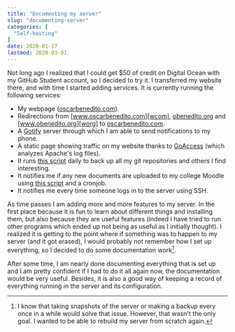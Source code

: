 ```yaml
---
title: "Documenting my server"
slug: "documenting-server"
categories: [
  "Self-hosting"
]
date: 2020-01-17
lastmod: 2020-03-01
---
```


Not long ago I realized that I could get $50 of credit on Digital Ocean with my
GitHub Student account, so I decided to try it. I transferred my website there,
and with time I started adding services. It is currently running the following
services:

- My webpage ([oscarbenedito.com][com]).
- Redirections from [www.oscarbenedito.com][wcom], [obenedito.org][org] and
  [www.obenedito.org][worg] to [oscarbenedito.com][com].
- A [Gotify][g] server through which I am able to send notifications to my
  phone.
- A static page showing traffic on my website thanks to [GoAccess][ga] (which
  analyzes Apache's log files).
- It runs [this script][gb] daily to back up all my git repositories and others
  I find interesting.
- It notifies me if any new documents are uploaded to my college Moodle using
  [this script][aun] and a cronjob.
- It notifies me every time someone logs in to the server using SSH.

As time passes I am adding more and more features to my server. In the first
place because it is fun to learn about different things and installing them, but
also because they are useful features (indeed I have tried to run other programs
which ended up not being as useful as I initially thought). I realized it is
getting to the point where if something was to happen to my server (and it got
erased), I would probably not remember how I set up everything, so I decided to
do some documentation work[^backup].

[^backup]: I know that taking snapshots of the server or making a backup every
  once in a while would solve that issue. However, that wasn't the only goal. I
  wanted to be able to rebuild my server from scratch again.

After some time, I am nearly done documenting everything that is set up and I am
pretty confident if I had to do it all again now, the documentation would be
very useful. Besides, it is also a good way of keeping a record of everything
running in the server and its configuration.


[com]: <https://oscarbenedito.com>
[wcom]: <https://www.oscarbenedito.com>
[org]: <https://obenedito.org>
[worg]: <https://www.obenedito.org>
[g]: <https://gotify.net/> "Gotify"
[ga]: <https://goaccess.io/> "GoAccess"
[gb]: <https://git.oscarbenedito.com/git-backup/> "Git Backup — git.oscarbenedito.com"
[aun]: <https://git.oscarbenedito.com/scripts/file/atenea-updates-notifications.py.html> "Atenea Updates Notifications — git.oscarbenedito.com"
